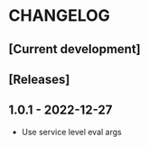# CHANGELOG

## [Current development]

## [Releases]

## 1.0.1 - 2022-12-27

* Use service level eval args
